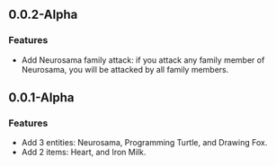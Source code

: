 ## 0.0.2-Alpha
### Features
- Add Neurosama family attack: if you attack any family member of Neurosama, you will be attacked by all family members.

## 0.0.1-Alpha
### Features
- Add 3 entities: Neurosama, Programming Turtle, and Drawing Fox.
- Add 2 items: Heart, and Iron Milk.
